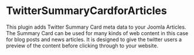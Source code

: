 # TwitterSummaryCardforArticles
This plugin adds Twitter Summary Card meta data to your Joomla Articles. The Summary Card can be used for many kinds of web content in this case for blog posts and news articles. It is designed to give the twitter users a preview of the content before clicking through to your website.
